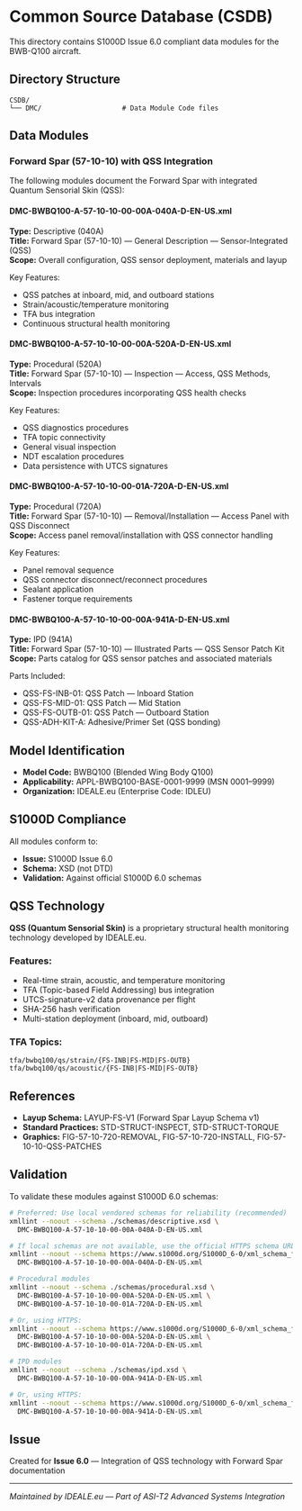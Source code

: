 # Common Source Database (CSDB)

This directory contains S1000D Issue 6.0 compliant data modules for the BWB-Q100 aircraft.

## Directory Structure

```
CSDB/
└── DMC/                    # Data Module Code files
```

## Data Modules

### Forward Spar (57-10-10) with QSS Integration

The following modules document the Forward Spar with integrated Quantum Sensorial Skin (QSS):

#### DMC-BWBQ100-A-57-10-10-00-00A-040A-D-EN-US.xml
**Type:** Descriptive (040A)  
**Title:** Forward Spar (57-10-10) — General Description — Sensor-Integrated (QSS)  
**Scope:** Overall configuration, QSS sensor deployment, materials and layup

Key Features:
- QSS patches at inboard, mid, and outboard stations
- Strain/acoustic/temperature monitoring
- TFA bus integration
- Continuous structural health monitoring

#### DMC-BWBQ100-A-57-10-10-00-00A-520A-D-EN-US.xml
**Type:** Procedural (520A)  
**Title:** Forward Spar (57-10-10) — Inspection — Access, QSS Methods, Intervals  
**Scope:** Inspection procedures incorporating QSS health checks

Key Features:
- QSS diagnostics procedures
- TFA topic connectivity
- General visual inspection
- NDT escalation procedures
- Data persistence with UTCS signatures

#### DMC-BWBQ100-A-57-10-10-00-01A-720A-D-EN-US.xml
**Type:** Procedural (720A)  
**Title:** Forward Spar (57-10-10) — Removal/Installation — Access Panel with QSS Disconnect  
**Scope:** Access panel removal/installation with QSS connector handling

Key Features:
- Panel removal sequence
- QSS connector disconnect/reconnect procedures
- Sealant application
- Fastener torque requirements

#### DMC-BWBQ100-A-57-10-10-00-00A-941A-D-EN-US.xml
**Type:** IPD (941A)  
**Title:** Forward Spar (57-10-10) — Illustrated Parts — QSS Sensor Patch Kit  
**Scope:** Parts catalog for QSS sensor patches and associated materials

Parts Included:
- QSS-FS-INB-01: QSS Patch — Inboard Station
- QSS-FS-MID-01: QSS Patch — Mid Station
- QSS-FS-OUTB-01: QSS Patch — Outboard Station
- QSS-ADH-KIT-A: Adhesive/Primer Set (QSS bonding)

## Model Identification

- **Model Code:** BWBQ100 (Blended Wing Body Q100)
- **Applicability:** APPL-BWBQ100-BASE-0001-9999 (MSN 0001–9999)
- **Organization:** IDEALE.eu (Enterprise Code: IDLEU)

## S1000D Compliance

All modules conform to:
- **Issue:** S1000D Issue 6.0
- **Schema:** XSD (not DTD)
- **Validation:** Against official S1000D 6.0 schemas

## QSS Technology

**QSS (Quantum Sensorial Skin)** is a proprietary structural health monitoring technology developed by IDEALE.eu.

### Features:
- Real-time strain, acoustic, and temperature monitoring
- TFA (Topic-based Field Addressing) bus integration
- UTCS-signature-v2 data provenance per flight
- SHA-256 hash verification
- Multi-station deployment (inboard, mid, outboard)

### TFA Topics:
```
tfa/bwbq100/qs/strain/{FS-INB|FS-MID|FS-OUTB}
tfa/bwbq100/qs/acoustic/{FS-INB|FS-MID|FS-OUTB}
```

## References

- **Layup Schema:** LAYUP-FS-V1 (Forward Spar Layup Schema v1)
- **Standard Practices:** STD-STRUCT-INSPECT, STD-STRUCT-TORQUE
- **Graphics:** FIG-57-10-720-REMOVAL, FIG-57-10-720-INSTALL, FIG-57-10-10-QSS-PATCHES

## Validation

To validate these modules against S1000D 6.0 schemas:

```bash
# Preferred: Use local vendored schemas for reliability (recommended)
xmllint --noout --schema ./schemas/descriptive.xsd \
  DMC-BWBQ100-A-57-10-10-00-00A-040A-D-EN-US.xml

# If local schemas are not available, use the official HTTPS schema URLs
xmllint --noout --schema https://www.s1000d.org/S1000D_6-0/xml_schema_flat/descriptive.xsd \
  DMC-BWBQ100-A-57-10-10-00-00A-040A-D-EN-US.xml

# Procedural modules
xmllint --noout --schema ./schemas/procedural.xsd \
  DMC-BWBQ100-A-57-10-10-00-00A-520A-D-EN-US.xml \
  DMC-BWBQ100-A-57-10-10-00-01A-720A-D-EN-US.xml

# Or, using HTTPS:
xmllint --noout --schema https://www.s1000d.org/S1000D_6-0/xml_schema_flat/procedural.xsd \
  DMC-BWBQ100-A-57-10-10-00-00A-520A-D-EN-US.xml \
  DMC-BWBQ100-A-57-10-10-00-01A-720A-D-EN-US.xml

# IPD modules
xmllint --noout --schema ./schemas/ipd.xsd \
  DMC-BWBQ100-A-57-10-10-00-00A-941A-D-EN-US.xml

# Or, using HTTPS:
xmllint --noout --schema https://www.s1000d.org/S1000D_6-0/xml_schema_flat/ipd.xsd \
  DMC-BWBQ100-A-57-10-10-00-00A-941A-D-EN-US.xml
```

## Issue

Created for **Issue 6.0** — Integration of QSS technology with Forward Spar documentation

---

*Maintained by IDEALE.eu — Part of ASI-T2 Advanced Systems Integration*
